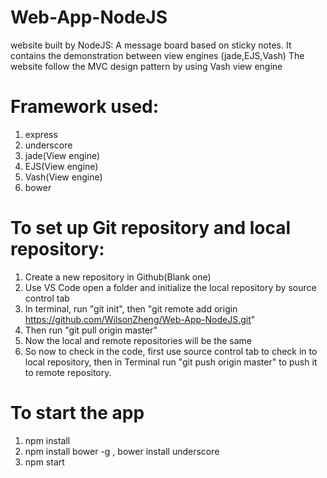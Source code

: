 # Web-App-NodeJS
website built by NodeJS: A message board based on sticky notes.
It contains the demonstration between view engines (jade,EJS,Vash)
The website follow the MVC design pattern by using Vash view engine

# Framework used:
1. express
2. underscore
3. jade(View engine)
4. EJS(View engine)
5. Vash(View engine)
6. bower

# To set up Git repository and local repository:
1. Create a new repository in Github(Blank one)
2. Use VS Code open a folder and initialize the local repository by source control tab
3. In terminal, run "git init", then "git remote add origin https://github.com/WilsonZheng/Web-App-NodeJS.git" 
4. Then run "git pull origin master" 
5. Now the local and remote repositories will be the same
6. So now to check in the code, first use source control tab to check in to local repository, then in Terminal run "git push origin master" to push it to remote repository.

# To start the app
1. npm install
2. npm install bower -g , bower install underscore
3. npm start